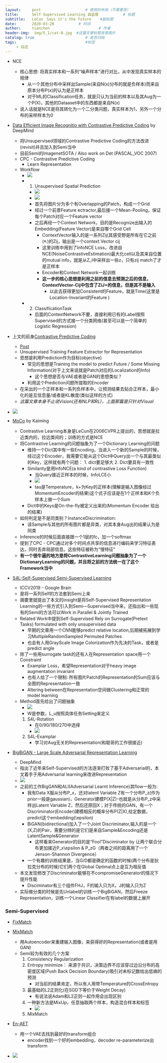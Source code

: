 ```yaml
---
layout:     post                    # 使用的布局（不需要改）
title:      Self-Supervised Learning 自监督           # 标题 
subtitle:   LeCun　Says it's the future    #副标题
date:       2020-03-20           # 时间
author:     tianchen                      # 作者
header-img:  img/5_1/cat-0.jpg  #这篇文章标题背景图片  
catalog: true                       # 是否归档
tags:                               #标签
     - 综述
---
```


* NCE
  * 核心思想: 将真实样本和一系列“噪声样本”进行对比，从中发现真实样本的规律
    * 从一个其他分布中采样出Sample(来自N(x)分布的就是负样本)而来自原本分布P(x)的认为是正样本
    * 对于ML的Classification任务，就是只认为当前的样本以及其Aug为一个P(X)，其他的Dataaset中的东西都是来自N(x)
  * 说人话就是NCE是将其转化为一个二分类问题，真实样本为1，另外一个分布的采样样本为0



* [Data Efficient Image Recognitio with Contrastive Predictive Coding](https://arxiv.org/pdf/1905.09272v2.pdf) by DeepMind
  * 将Unsupervised领域的Contrastive Predictive Coding的方法改进(revisit)并且加入到Semi当中
  * 目前Semi的ImagenetSOTA / Also work on Det (PASCAL_VOC 2007)
  * CPC - Contrastive Predictive Coding
    * Learn Representation
  * Workflow
    * ![](https://github.com/A-suozhang/MyPicBed/raw/master/img/20200326142002.png)
    * 1. Unsupervised Spatial Prediction
      * ![](https://github.com/A-suozhang/MyPicBed/raw/master/img/20200326153411.png)
      * ![](https://github.com/A-suozhang/MyPicBed/raw/master/img/20200326153436.png)
      * 首先将图片分为多个有Overlapping的Patch，构成一个Grid
      * 经过一个前景Feature ectractor,最后接一个Mean-Pooling，保证每个Patch对应一个Feature vector
      * 之后再经一个Context Network，目的是Recognize出输入的Embedding(Feature Vector)是来自哪个Grid Cell
        * ContextVector输入的是一系列Zij(其感受野是所有在它之前(↖)的Zij，输出是一个context Vector cij
        * 这里训练中用到了InfoNCE Loss，改进自NCE(NoiseContrastiveEstimation)最大化cell以及其来自位置的mutual info，就是从Z_l中采样出一些z，只有zij match了才是正样本
        * Encoder和Context Network一起训练  
        * **这一步的核心思想是利用之前的信息去预测之后的信息，ContextVector-Cij中包含了ZiJ+的信息，但是其不是输入**
          * 以此去获得更加Consistent的Feature，就是Time(这里是Location-Invariant的Feature )
    * 2. ClassificationTask
      * 后面的ContextNetwork不要，直接利用已有的Label按照Supervised的方式接一个分类网络(甚至可以是一个简单的Logistic Regression)

* 上文的前身[Contrastive Predictive Coding](https://arxiv.org/abs/1807.03748)
  * [Post](https://mf1024.github.io/2019/05/27/contrastive-predictive-coding/)
  * Unsupervised Training Feature Extractor for Representation
  * 思想是利用Prediction作为目标(objective)
    * 常见的思想是Training the model to predict Future / Some Missing Information(对于上文来说就是Patch对应的Localization的Info)
      * 这个思想是否与VAE或者是GAN的思想类似？
    * 利用这个Prediction问题所提取的Encoder
  * 在采出的一个正样本和一系列负样本中，让预测结果去贴合正样本，最小化的是互信息量/或者是KL散度(类似这样的方式)
  * *这篇文章本身不止说Vision(还有NLP和RL)，上面那篇是只针对Visual*


* ![](https://github.com/A-suozhang/MyPicBed/raw/master/img/20200325231129.jpg)



* [MoCo](https://link.zhihu.com/?target=https%3A//arxiv.org/pdf/1911.05722.pdf) by Kaiming
  * Contrastive Learning本身是LeCun在2006CVPR上提出的，思想就是拉近类内的，拉远类间的；训练的方式是NCE
  * 将Contrastive Learning的问题抽象为了一个Dictionary Learning的问题
    * 维持一个Dict其中有一些Encoding，当进入一个新的Sample的时候，经过这个Encoder，我需要它能从这个Dict中Query出一个与其最类似的Key，这样就有两个问题： 1. dict要足够大 2. Dict要具有一致性
    * Similarity是用InfoNCE(a kind of contrastive Loss Function)
      * 当Query接近正样本的时候，InfoLCE小
      * ![](https://github.com/A-suozhang/MyPicBed/raw/master/img/20200327145324.png)
      * tau是Temperature，k+为Key的正样本(理解是输入图像经过MomentumEncoder的结果)这个式子应该是在1个正样本和K个负样本上做一个Sum
    * Dict中的Keys是On-the-fly被定义出来的(Momentum Encoder 给出的结果)
  * 如何判定是不是同类别？InstanceDiscrimination:
    * 该Sample与其他的所有图片都是异类，对其本身Aug出的结果认为是同类
  * Inference的时候后面直接跟一个1层的fc，加一个softmax
  * 提到了CPC - CPC通过对多个时间点共享的信息进行编码来学习特征表达，同时丢弃局部信息。这些特征被称为“慢特征”
  * **有一个很牛逼的地方是将ContrastiveLearning问题抽象为了一个DictionaryLearning的问题，并且将之前的方法统一在了这个Framework当中**


* [S4L-Self-Supervised Semi-Supervised Learning](https://arxiv.org/pdf/1905.03670v2.pdf)
  * ICCV2019 - Google Brain
  * 是将一系列Self的方法套到Semi上来
  * 摘要里就提出了本文的insight是将Self-Supervised Representation Learning的一些方式引入到Semi—Supervised当中来，还指出和一些现有的Semi的方法可以Work in Parallel & Jointly Trained
  * Related Work中提到Self-Supervised Rely on Surrogate(Pretext Tasks) formulated with only unsupervised data
    * 早期的文章用一个CNN能够predict relative location,后期被拓展到学习MultipleRandomSampled Permuted Patches
    * 也会有人用GrayScale Image Colorization作为先决的Task，或者是predict angle
  * 除了一些用surrogate task的还有人在Representation space用一个Constraint
    * Examplar Loss，希望Representation对于heavy image augmentation invariant
    * 也有人给了一个限制: 所有图片Patch的Representation的Sum应该与全图的Representation一致
    * Altering between在Representation空间做Clustering和正常的model learning
  * Method首先给出了问题抽象
    * ![](https://github.com/A-suozhang/MyPicBed/raw/master/img/20200327153526.png)
    * W是参数，L_u按照具体任务Setting来定义
    1. S4L-Rotation
       * 在0/90/180/270中选择
       * ![](https://github.com/A-suozhang/MyPicBed/raw/master/img/20200327154203.png) 
    2. S4L-Examplar
       * 学习对Aug无关的Representation(和聪哥的工作很接近)


* [BigBiGAN - Large Scale Adversarial Representation Learning](https://arxiv.org/pdf/1907.02544v2.pdf)
  * DeepMind
  * 指出了近年来Self-Supervised的方法逐渐打败了基于Adversarial的，本文着手于用Adversarial learning来改进Representation
  * ![](https://github.com/A-suozhang/MyPicBed/raw/master/img/20200326155430.png)
  * 之前的工作BigGAN和ALI(Adversarial Learnt Inference)其flow一般为:
    * 我有Data X服从分布P_x，还对latent Variable Z有一个分布P_z(作为prior一般是gaussian)，Generator建模P(X|Z)-也就是从分布P_z中采样出Latent Variable Z，然后还原回X；对于传统的GAN，有一个Discriminator(Encoder)建模相反的概率分布P(Z|X),给定数据，predict这个embedding(\epsilon)
    * BiGAN(bidirectional)加入了一个Joint Discriminator,输入的是一个(X,Z)的Pair，需要分辨的是它们是来自Sample&Encoding还是LatentSample&Generator
      * 这样看来Generator的目的是“Fool”Disciminator by 让两个联合分布更加接近P_x\epsilon & P_zG（两者之间的距离用了一个Jenson-Shannon Divergence）
    * 一个有趣的训练结果是，当G/D都是确定的函数的时候(两个分布是狄拉克分布的时候)它们两个在Global Optimal点上是互为相反值
  * 本文发现修改了Discriminator能够在不compromiseGenerator的情况下提升性能
    * Disciminator有三个组件FHJ，F的输入只为X，J的输入只为Z
  * 实际做分类的时候是先Unlabel的训练一个BigBiGAN，然后Freeze Representation，训练一个Linear Classifier在有label的数据上展开 


### Semi-Supervised

* [FixMatch](https://arxiv.org/pdf/2001.07685v1.pdf)


* [MixMatch]()
  * 用Autoencoder来重建输入图像，来获得好的Representation(或者是用GAN)
  * Semi较为有效的几个方案
    1. Consistency Regularization
    2. Entropy minimize： 来源于共识，决策边界不应该穿过边沿分布的高密度区域(Push Back Decision Boundary)吸引对未标记数给出低熵的预测
       * 对当前的结果肯定，所以有人用带Temperature的CrossEntropy 
    3. 最基础的L2正则化(在SGD下等价于Weight Decay)
       * 有说法说Adam和L2正则一起作用会出现区别
    4. 一种新方法是MixUp，任意抽取两个样本，构造混合样本和标签
       * ![](https://github.com/A-suozhang/MyPicBed/raw/master/img/20200321202307.png) 
    5. MixMatch

* [En-AET]()
  * 用一个VAE去找到最好的transform组合
    * encoder找到一个好的embedding，decoder re-parameterize出transform

* ![](https://github.com/A-suozhang/MyPicBed/raw/master/img/20200321203810.png)